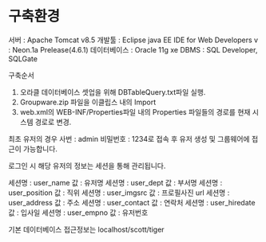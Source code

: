 

# 구축환경
서버 : Apache Tomcat v8.5
개발툴 : Eclipse java EE IDE for Web Developers v : Neon.1a Prelease(4.6.1)
데이터베이스 : Oracle 11g xe
DBMS : SQL Developer, SQLGate

구축순서
1. 오라클 데이터베이스 셋업을 위해 DBTableQuery.txt파일 실행.
2. Groupware.zip 파일을 이클립스 내의 Import
3. web.xml의 WEB-INF/Properties파일 내의 Properties 파일들의
경로를 현재 시스템 경로로 변경.

최초 유저의 경우 사번 : admin 비밀번호 : 1234로
접속 후 유저 생성 및 그룹웨어에 접근이 가능합니다.

로그인 시 해당 유저의 정보는 세션을 통해 관리됩니다.

세션명 : user_name 값 : 유저명
세션명 : user_dept 값 : 부서명
세션명 : user_position 값 : 직위
세션명 : user_imgsrc 값 : 프로필사진 url
세션명 : user_address 값 : 주소
세션명 : user_contact 값 : 연락처
세션명 : user_hiredate 값 : 입사일
세션명 : user_empno 값 : 유저번호

기본 데이터베이스 접근정보는
localhost/scott/tiger
